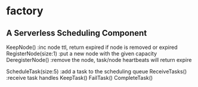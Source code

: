 # factory

## A Serverless Scheduling Component


KeepNode() :inc node ttl, return expired if node is removed or expired
RegisterNode(size:1) :put a new node with the given capacity
DeregisterNode() :remove the node, task/node heartbeats will return expire

ScheduleTask(size:5) :add a task to the scheduling queue
ReceiveTasks() :receive task handles
KeepTask()
FailTask()
CompleteTask()



<!-- node.keep() -> inc node ttl, return expired if expired
node.register(cap: 10) -> add node, return task iterator
node.deregister() -> remove node, proc/node (heartbeats) will fail

proc.keep() -> inc proc ttl, return expired if expired

schedule() -> add a proc to the scheduling queue
receive() -> return a stream of proc handlers

handle.keep() -> inc proc ttl, keeps the handle valid
handle.failed() -> proc ended unexpectedly, report what happended
handle.success() -> proc ended gracefully, report  -->
